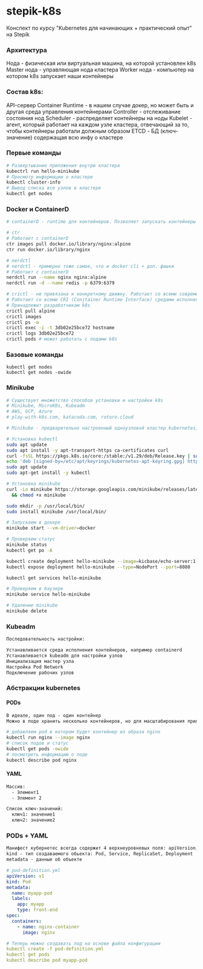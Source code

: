 # stepik-k8s
Конспект по курсу "Kubernetes для начинающих + практический опыт" на Stepik

### Архитектура
Нода - физическая или виртуальная машина, на которой установлен k8s
Master нода - управляющая нода кластера
Worker нода - компьютер на котором k8s запускает наши контейнеры

### Состав k8s:
API-сервер
Container Runtime - в нашем случае докер, но может быть и другая среда управления контейнерами
Controller - отслеживание состояния нод
Scheduler - распределяет контейнеры на ноды
Kubelet - агент, который работает на каждом узле кластера, отвечающий за то, чтобы контейнеры работали должным образом
ETCD - БД (ключ-значение) содержащая всю инфу о кластере

### Первые команды
```bash
# Развертывание приложения внутри кластера
kubectrl run hello-minikube
# Просмотр информации о кластере
kubectl cluster-info 
# Вывод списка все узлов в кластере
kubectl get nodes
```

### Docker и ContainerD
```bash
# containerD - runtime для контейнеров. Позволяет запускать контейнеры без Docker

# ctr
# Работает с containerD
ctr images pull docker.io/library/nginx:alpine
ctr run docker.io/library/nginx

# nerdctl
# nerdctl - примерно тоже самое, что и docker cli + доп. фишки
# Работает с containerD
nerdctl run --name nginx nginx:alpine
nerdctl run -d --name redis -p 6379:6379

# crictl - не привязана к конкретному движку. Работает со всеми современными средствами исполнения. Ставится отдельно. Не идет в комплекте с runtime
# Работает со всеми CRI (Conjtainer Runtime Interface) средами исполнения
# Принадлежит разработчикам k8s
crictl pull alpine
crictl images
crictl ps -a
crictl exec -i -t 3db02e25bce72 hostname
crictl logs 3db02e25bce72
crictl pods # может работать с подами k8s
```

### Базовые команды
```
kubectl get nodes
kubectl get nodes -owide
```

### Minikube
```bash
# Существует множетство способов установки и настройки k8s
# Minikube, MicroK8s, Kubeadm
# AWS, GCP, Azure
# play-with-k8s.com, katacoda.com, rotoro.cloud

# Minikube - предварительно настроенный одноузловой кластер kubernetes, который является и мастером и воркером

# Установка kubectl
sudo apt update
sudo apt install -y apt-transport-https ca-certificates curl
curl -fsSL https://pkgs.k8s.io/core:/stable:/v1.29/deb/Release.key | sudo gpg --dearmor -o /etc/apt/keyrings/kubernetes-apt-keyring.gpg
echo 'deb [signed-by=/etc/apt/keyrings/kubernetes-apt-keyring.gpg] https://pkgs.k8s.io/core:/stable:/v1.29/deb/ /' | sudo tee /etc/apt/sources.list.d/kubernetes.list
sudo apt update
sudo apt-get install -y kubectl

# Установка minikube
curl -Lo minikube https://storage.googleapis.com/minikube/releases/latest/minikube-linux-amd64 \
  && chmod +x minikube

sudo mkdir -p /usr/local/bin/
sudo install minikube /usr/local/bin/

# Запускаем в докере
minikube start --vm-driver=docker

# Проверяем статус
minikube status
kubectl get po -A

kubectl create deployment hello-minikube --image=kicbase/echo-server:1.0
kubectl expose deployment hello-minikube --type=NodePort --port=8080

kubectl get services hello-minikube

# Проверяем в баузере
minikube service hello-minikube

# Удаление minikube
minikube delete
```

### Kubeadm
```txt
Последовательность настройки:

Устанавливается среда исполнения контейнеров, например containerd
Устанавливается kubeadm для настройки узлов
Инициализация мастер узла
Настройка Pod Network
Подключение рабочих узлов
```

### Абстракции kubernetes
#### PODs
```txt
В идеале, один под - один контейнер
Можно в поде хранить несколько контейнеров, но для масштабирования приложения, лучше чтобы был контейнер другого типа
```
```bash
# добавляем pod в котором будет контейнер из образа nginx
kubectl run nginx --image nginx
# список подов и статус
kubectl get pods -owide
# посмотреть информацию о поде
kubectl describe pod nginx
```

#### YAML
```txt
Массив:
  - Элемент1
  - Элемент 2

Список ключ-значений:
  ключ1: значение1
  ключ2: значение2
```

### PODs + YAML
```txt
Манифест кубернетес всегда содержит 4 верхнеуровневых поля: apiVersion, king, metadata, spec
kind - тип создаваемого обьекта: Pod, Service, ReplicaSet, Deployment
metadata - данные об объекте
```
```yaml
# pod-definition.yml
apiVersion: v1
kind: Pod
metadata:
  name: myapp-pod
  labels:
    app: myapp
    type: front-end
spec:
  containers:
    - name: nginx-container
      image: nginx

# Теперь можно создавать под на основе файла конфигурации
kubectl create -f pod-definition.yml
kubectl get pods
kubectl describe pod myapp-pod
```